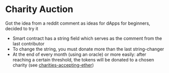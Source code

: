 # Charity Auction

Got the idea from a reddit comment as ideas for dApps for beginners, decided to try it

- Smart contract has a string field which serves as the comment from the last contributor
- To change the string, you must donate more than the last string-changer
- At the end of every month (using an oracle) or more easily: after reaching a certain threshold, the tokens will be donated to a chosen charity (see [charities-accepting-ether](https://github.com/porobov/charities-accepting-ether))

